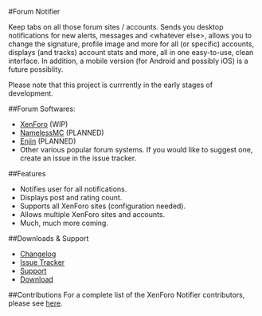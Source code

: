 #Forum Notifier

Keep tabs on all those forum sites / accounts. Sends you desktop notifications for new alerts, messages and \<whatever else\>, allows you to change the signature, profile image and more for all (or specific) accounts, displays (and tracks) account stats and more, all in one easy-to-use, clean interface. In addition, a mobile version (for Android and possibly iOS) is a future possiblity.

Please note that this project is currrently in the early stages of development.

##Forum Softwares:
- [XenForo](https://xenforo.com) (WIP)
- [NamelessMC](https://namelessmc.com) (PLANNED)
- [Enjin](http://www.enjin.com/) (PLANNED)
- Other various popular forum systems. If you would like to suggest one, create an issue in the issue tracker.

##Features
- Notifies user for all notifications.
- Displays post and rating count.
- Supports all XenForo sites (configuration needed).
- Allows multiple XenForo sites and accounts.
- Much, much more coming.

##Downloads & Support
- [Changelog](changelog.md)
- [Issue Tracker](https://github.com/Cldfire/XenForo-Notifier/issues)
- [Support](http://irc.spi.gt/iris/?nick=&channels=spigotnotifier)
- [Download](https://github.com/Cldfire/XenForo-Notifier/releases)

##Contributions
For a complete list of the XenForo Notifier contributors, please see [here](https://github.com/Cldfire/XenForo-Notifier/graphs/contributors).




